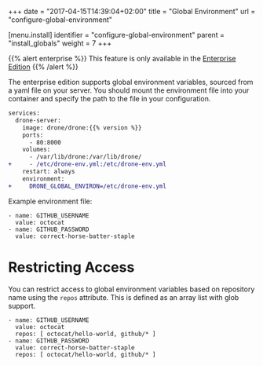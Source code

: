 +++
date = "2017-04-15T14:39:04+02:00"
title = "Global Environment"
url = "configure-global-environment"

[menu.install]
  identifier = "configure-global-environment"
  parent = "install_globals"
  weight = 7
+++

{{% alert enterprise %}}
This feature is only available in the [Enterprise Edition](https://drone.io/enterprise/)
{{% /alert %}}

The enterprise edition supports global environment variables, sourced from a yaml file on your server. You should mount the environment file into your container and specify the path to the file in your configuration.

```diff
services:
  drone-server:
    image: drone/drone:{{% version %}}
    ports:
      - 80:8000
    volumes:
      - /var/lib/drone:/var/lib/drone/
+     - /etc/drone-env.yml:/etc/drone-env.yml
    restart: always
    environment:
+     DRONE_GLOBAL_ENVIRON=/etc/drone-env.yml
```

Example environment file:

```nohighlight
- name: GITHUB_USERNAME
  value: octocat
- name: GITHUB_PASSWORD
  value: correct-horse-batter-staple
```

# Restricting Access

You can restrict access to global environment variables based on repository name using the `repos` attribute. This is defined as an array list with glob support.

```
- name: GITHUB_USERNAME
  value: octocat
  repos: [ octocat/hello-world, github/* ]
- name: GITHUB_PASSWORD
  value: correct-horse-batter-staple
  repos: [ octocat/hello-world, github/* ]
```

